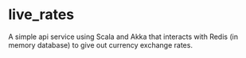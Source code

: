 # live_rates
A simple api service using Scala and Akka that interacts with Redis (in memory database) to give out currency exchange rates.



